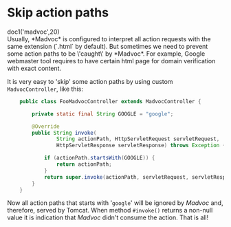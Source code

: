 # Skip action paths

<div class="doc1"><js>doc1('madvoc',20)</js></div>
Usually, *Madvoc* is configured to interpret all action requests with
the same extension (`.html` by default). But sometimes we need to
prevent some action paths to be \'caught\' by *Madvoc*. For example,
Google webmaster tool requires to have certain html page for domain
verification with exact content.

It is very easy to 'skip' some action paths by using custom
`MadvocController`, like this:

~~~~~ java
    public class FooMadvocController extends MadvocController {

    	private static final String GOOGLE = "google";

    	@Override
    	public String invoke(
                String actionPath, HttpServletRequest servletRequest,
                HttpServletResponse servletResponse) throws Exception {

            if (actionPath.startsWith(GOOGLE)) {
    			return actionPath;
    		}
    		return super.invoke(actionPath, servletRequest, servletResponse);
    	}
    }
~~~~~

Now all action paths that starts with \'`google`\' will be ignored by
*Madvoc* and, therefore, served by Tomcat. When method `#invoke()`
returns a non-null value it is indication that *Madvoc* didn't consume
the action. That is all!
